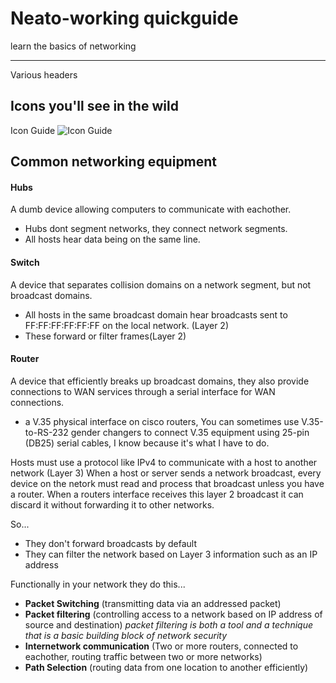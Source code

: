 
# Neato-working quickguide
learn the basics of networking

---

Various headers

Icons you'll see in the wild
-

Icon Guide
![Icon Guide](http://www.conceptdraw.com/How-To-Guide/picture/Cisco-switches-and-hubs-Design-elements.png)

Common networking equipment
-

#### Hubs

A dumb device allowing computers to communicate with eachother.  
* Hubs dont segment networks, they connect network segments. 
* All hosts hear data being on the same line. 

#### Switch

A device that separates collision domains on a network segment, but not broadcast domains. 

* All hosts in the same broadcast domain hear broadcasts sent to FF:FF:FF:FF:FF:FF on the local network. (Layer 2) 
* These forward or filter frames(Layer 2)

#### Router
A device that efficiently breaks up broadcast domains, they also provide connections to WAN services through a serial interface for WAN connections.
* a V.35 physical interface on cisco routers, You can sometimes use V.35-to-RS-232 gender changers to connect V.35 equipment using 25-pin (DB25) serial cables, I know because it's what I have to do.

Hosts must use a protocol like IPv4 to communicate with a host to another network (Layer 3) When a host or server sends a network broadcast, every device on the netork must read and process that broadcast unless you have a router. When a routers interface receives this layer 2 broadcast it can discard it without forwarding it to other networks.

So...
* They don't forward broadcasts by default
* They can filter the network based on Layer 3 information such as an IP address

Functionally in your network they do this...
* **Packet Switching** (transmitting data via an addressed packet)
* **Packet filtering** (controlling access to a network based on IP address of source and destination) *packet filtering is both a tool and a technique that is a basic building block of network security*
* **Internetwork communication** (Two or more routers, connected to eachother, routing traffic between two or more networks)
* **Path Selection** (routing data from one location to another efficiently)




